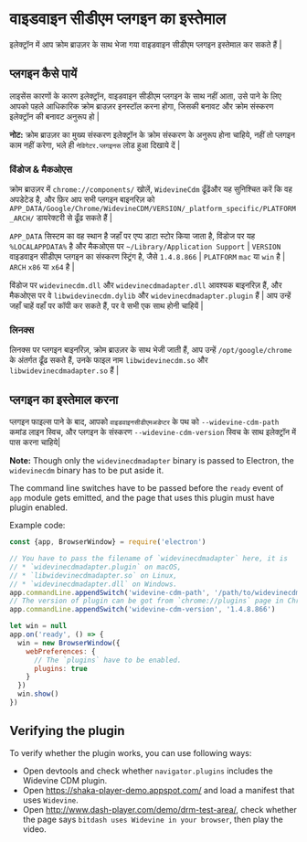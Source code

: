 # वाइडवाइन सीडीएम प्लगइन का इस्तेमाल

इलेक्ट्रॉन में आप क्रोम ब्राउज़र के साथ भेजा गया वाइडवाइन सीडीएम प्लगइन इस्तेमाल कर सकते हैं |

## प्लगइन कैसे पायें

लाइसेंस कारणों के कारण इलेक्ट्रॉन, वाइडवाइन सीडीएम प्लगइन के साथ नहीं आता, उसे पाने के लिए आपको पहले आधिकारिक क्रोम ब्राउज़र इनस्टॉल करना होगा, जिसकी बनावट और क्रोम संस्करण इलेक्ट्रॉन की बनावट अनुरूप हो |

**नोट:** क्रोम ब्राउज़र का मुख्य संस्करण इलेक्ट्रॉन के क्रोम संस्करण के अनुरूप होना चाहिये, नहीं तो प्लगइन काम नहीं करेगा, भले ही `नेविगेटर.प्लगइनस` लोड हुआ दिखाये दें |

### विंडोज & मैकओएस

क्रोम ब्राउज़र में `chrome://components/` खोलें, `WidevineCdm` ढूँढेंऔर यह सुनिश्चित करें कि वह अपडेटेड है, और फ़िर आप सभी प्लगइन बाइनरिज़ को `APP_DATA/Google/Chrome/WidevineCDM/VERSION/_platform_specific/PLATFORM_ARCH/` डायरेक्टरी से ढूँढ सकते हैं |

`APP_DATA` सिस्टम का वह स्थान है जहाँ पर एप्प डाटा स्टोर किया जाता है, विंडोज पर यह `%LOCALAPPDATA%` है और मैकओएस पर `~/Library/Application Support` | `VERSION` वाइडवाइन सीडीएम प्लगइन का संस्करण स्ट्रिंग है, जैसे `1.4.8.866` | `PLATFORM` `mac` या `win` है | `ARCH` `x86` या `x64` है |

विंडोज पर `widevinecdm.dll` और `widevinecdmadapter.dll` आवश्यक बाइनरिज़ हैं, और मैकओएस पर वे `libwidevinecdm.dylib` और `widevinecdmadapter.plugin` हैं | आप उन्हें जहाँ चाहें वहाँ पर कॉपी कर सकते हैं, पर वे सभी एक साथ होनी चाहियें |

### लिनक्स

लिनक्स पर प्लगइन बाइनरिज़, क्रोम ब्राउज़र के साथ भेजी जाती हैं, आप उन्हें `/opt/google/chrome` के अंतर्गत ढूँढ सकते हैं, उनके फाइल नाम `libwidevinecdm.so` और `libwidevinecdmadapter.so` हैं |

## प्लगइन का इस्तेमाल करना

प्लगइन फाइल्स पाने के बाद, आपको `वाइडवाइनसीडीएमअडेप्टर` के पथ को `--widevine-cdm-path` कमांड लाइन स्विच, और प्लगइन के संस्करण `--widevine-cdm-version` स्विच के साथ इलेक्ट्रॉन में पास करना चाहिये|

**Note:** Though only the `widevinecdmadapter` binary is passed to Electron, the `widevinecdm` binary has to be put aside it.

The command line switches have to be passed before the `ready` event of `app` module gets emitted, and the page that uses this plugin must have plugin enabled.

Example code:

```javascript
const {app, BrowserWindow} = require('electron')

// You have to pass the filename of `widevinecdmadapter` here, it is
// * `widevinecdmadapter.plugin` on macOS,
// * `libwidevinecdmadapter.so` on Linux,
// * `widevinecdmadapter.dll` on Windows.
app.commandLine.appendSwitch('widevine-cdm-path', '/path/to/widevinecdmadapter.plugin')
// The version of plugin can be got from `chrome://plugins` page in Chrome.
app.commandLine.appendSwitch('widevine-cdm-version', '1.4.8.866')

let win = null
app.on('ready', () => {
  win = new BrowserWindow({
    webPreferences: {
      // The `plugins` have to be enabled.
      plugins: true
    }
  })
  win.show()
})
```

## Verifying the plugin

To verify whether the plugin works, you can use following ways:

* Open devtools and check whether `navigator.plugins` includes the Widevine CDM plugin.
* Open https://shaka-player-demo.appspot.com/ and load a manifest that uses `Widevine`.
* Open http://www.dash-player.com/demo/drm-test-area/, check whether the page says `bitdash uses Widevine in your browser`, then play the video.